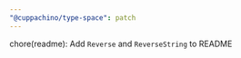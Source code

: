 ```yaml
---
"@cuppachino/type-space": patch
---
```


chore(readme): Add `Reverse` and `ReverseString` to README
